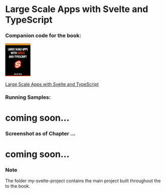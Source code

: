 # Large Scale Apps with Svelte and TypeScript

### Companion code for the book:
<img src="readme-images/svelte-typescript-300.png" width="80px" /> 

[Large Scale Apps with Svelte and TypeScript](
https://leanpub.com/svelte-typescript "Large Scale Apps with Svelte and TypeScript")


### Running Samples:
# coming soon...


### Screenshot as of Chapter ...
# coming soon...


### Note
The folder my-svelte-project contains the main project built throughout the to the book.
